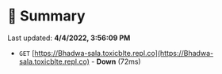 # 📖 Summary
Last updated: **4/4/2022, 3:56:09 PM**

- `GET` [https://Bhadwa-sala.toxicblte.repl.co](https://Bhadwa-sala.toxicblte.repl.co) - **Down** (72ms)
